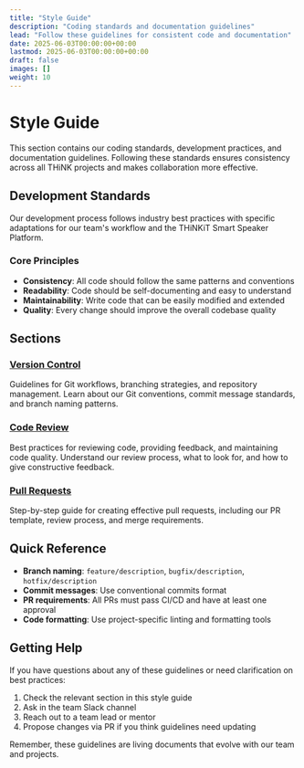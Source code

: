 ```yaml
---
title: "Style Guide"
description: "Coding standards and documentation guidelines"
lead: "Follow these guidelines for consistent code and documentation"
date: 2025-06-03T00:00:00+00:00
lastmod: 2025-06-03T00:00:00+00:00
draft: false
images: []
weight: 10
---
```


# Style Guide

This section contains our coding standards, development practices, and documentation guidelines. Following these standards ensures consistency across all THiNK projects and makes collaboration more effective.

## Development Standards

Our development process follows industry best practices with specific adaptations for our team's workflow and the THiNKiT Smart Speaker Platform.

### Core Principles

- **Consistency**: All code should follow the same patterns and conventions
- **Readability**: Code should be self-documenting and easy to understand
- **Maintainability**: Write code that can be easily modified and extended
- **Quality**: Every change should improve the overall codebase quality

## Sections

### [Version Control](./version-control/)
Guidelines for Git workflows, branching strategies, and repository management. Learn about our Git conventions, commit message standards, and branch naming patterns.

### [Code Review](./code-review/)
Best practices for reviewing code, providing feedback, and maintaining code quality. Understand our review process, what to look for, and how to give constructive feedback.

### [Pull Requests](./pull-requests/)
Step-by-step guide for creating effective pull requests, including our PR template, review process, and merge requirements.

## Quick Reference

- **Branch naming**: `feature/description`, `bugfix/description`, `hotfix/description`
- **Commit messages**: Use conventional commits format
- **PR requirements**: All PRs must pass CI/CD and have at least one approval
- **Code formatting**: Use project-specific linting and formatting tools

## Getting Help

If you have questions about any of these guidelines or need clarification on best practices:

1. Check the relevant section in this style guide
2. Ask in the team Slack channel
3. Reach out to a team lead or mentor
4. Propose changes via PR if you think guidelines need updating

Remember, these guidelines are living documents that evolve with our team and projects.
